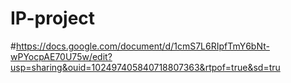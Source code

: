 # IP-project
#https://docs.google.com/document/d/1cmS7L6RIpfTmY6bNt-wPYocpAE70U75w/edit?usp=sharing&ouid=102497405840718807363&rtpof=true&sd=tru
